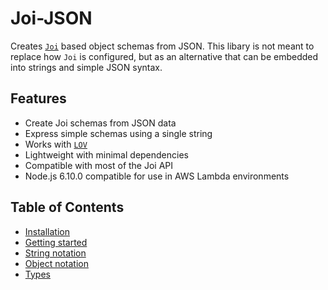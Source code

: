 # Joi-JSON

Creates [`Joi`](https://github.com/hapijs/joi) based object schemas from JSON. This libary is not meant to replace how `Joi` is configured, but
as an alternative that can be embedded into strings and simple JSON syntax.

## Features

- Create Joi schemas from JSON data
- Express simple schemas using a single string
- Works with [`LOV`](https://github.com/vandium-io/lov)
- Lightweight with minimal dependencies
- Compatible with most of the Joi API
- Node.js 6.10.0 compatible for use in AWS Lambda environments


## Table of Contents

- [Installation](installation.md)
- [Getting started](getting-started.md)
- [String notation](string-notation.md)
- [Object notation](object-notation.md)
- [Types](types)
